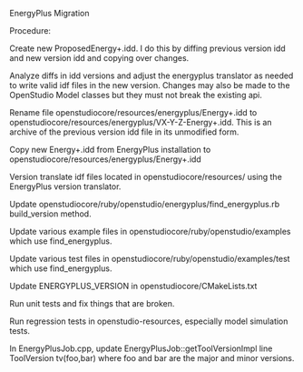 EnergyPlus Migration

Procedure:

Create new ProposedEnergy+.idd.  I do this by diffing previous version idd and new version idd and copying over changes.

Analyze diffs in idd versions and adjust the energyplus translator as needed to write valid idf files in the new version.  Changes may also be made to the OpenStudio Model classes but they must not break the existing api.

Rename file openstudiocore/resources/energyplus/Energy+.idd to openstudiocore/resources/energyplus/VX-Y-Z-Energy+.idd.  This is an archive of the previous version idd file in its unmodified form.

Copy new Energy+.idd from EnergyPlus installation to openstudiocore/resources/energyplus/Energy+.idd

Version translate idf files located in openstudiocore/resources/ using the EnergyPlus version translator.

Update openstudiocore/ruby/openstudio/energyplus/find_energyplus.rb build_version method.

Update various example files in openstudiocore/ruby/openstudio/examples which use find_energyplus.

Update various test files in openstudiocore/ruby/openstudio/examples/test which use find_energyplus.

Update ENERGYPLUS_VERSION in openstudiocore/CMakeLists.txt

Run unit tests and fix things that are broken. 

Run regression tests in openstudio-resources, especially model simulation tests.

In EnergyPlusJob.cpp, update EnergyPlusJob::getToolVersionImpl line ToolVersion tv(foo,bar) where foo and bar are the major and minor versions.
